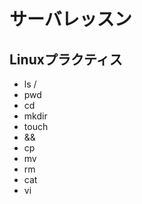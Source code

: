 # サーバレッスン
Linuxプラクティス
-----------------
* ls /
* pwd
* cd
* mkdir
* touch
* &&
* cp
* mv
* rm
* cat
* vi
